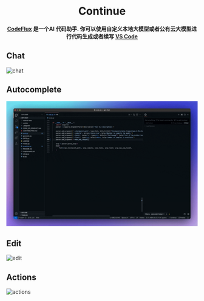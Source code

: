 <h1 align="center">Continue</h1>

<div align="center">

**[CodeFlux](https://docs.continue.dev) 是一个AI 代码助手. 你可以使用自定义本地大模型或者公有云大模型进行代码生成或者续写 [VS Code](https://marketplace.visualstudio.com/items?itemName=AutoOpenai.autocontinue)**

</div>

<p></p>

## Chat

![chat](docs/static/img/chat.gif)

## Autocomplete

![autocomplete](docs/static/img/autocomplete.gif)

## Edit

![edit](docs/static/img/edit.gif)

## Actions

![actions](docs/static/img/actions.gif)

</div>
